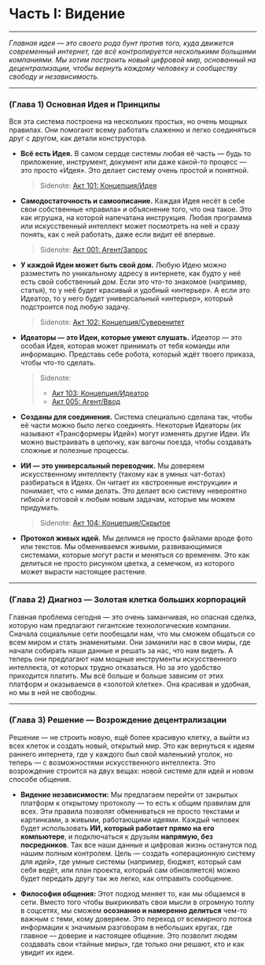 # Часть I: Видение

---

_Главная идея — это своего рода бунт против того, куда движется современный интернет, где всё контролируется несколькими большими компаниями. Мы хотим построить новый цифровой мир, основанный на децентрализации, чтобы вернуть каждому человеку и сообществу свободу и независимость._

---

### (Глава 1) Основная Идея и Принципы

Вся эта система построена на нескольких простых, но очень мощных правилах. Они помогают всему работать слаженно и легко соединяться друг с другом, как детали конструктора.

- **Всё есть Идея.** В самом сердце системы любая её часть — будь то приложение, инструмент, документ или даже какой-то процесс — это просто «Идея». Это делает систему очень простой и понятной.

  > Sidenote: [Акт 101: Концепция/Идея](../rfc/101_concept_idea.md)

- **Самодостаточность и самоописание.** Каждая Идея несёт в себе свои собственные «правила» и объяснение того, что она такое. Это как игрушка, на которой напечатана инструкция. Любая программа или искусственный интеллект может посмотреть на неё и сразу понять, как с ней работать, даже если видит её впервые.

  > Sidenote: [Акт 001: Агент/Запрос](../rfc/001_agent_request.md)

- **У каждой Идеи может быть свой дом.** Любую Идею можно разместить по уникальному адресу в интернете, как будто у неё есть свой собственный дом. Если это что-то знакомое (например, статья), то у неё будет красивый и удобный «интерьер». А если это Идеатор, то у него будет универсальный «интерьер», который подстроится под любую задачу.

  > Sidenote: [Акт 102: Концепция/Суверенитет](../rfc/102_concept_sovereignty.md)

- **Идеаторы — это Идеи, которые умеют слушать.** Идеатор — это особая Идея, которая может принимать от тебя команды или информацию. Представь себе робота, который ждёт твоего приказа, чтобы что-то сделать.

  > Sidenote:
  >
  > - [Акт 103: Концепция/Идеатор](../rfc/103_concept_ideator.md)
  > - [Акт 005: Агент/Ввод](../rfc/005_agent_input.md)

- **Созданы для соединения.** Система специально сделана так, чтобы её части можно было легко соединять. Некоторые Идеаторы (их называют «Трансформеры Идей») могут изменять другие Идеи. Их можно выстраивать в цепочку, как вагоны поезда, чтобы создавать сложные и полезные процессы.

- **ИИ — это универсальный переводчик.** Мы доверяем искусственному интеллекту (такому как в умных чат-ботах) разбираться в Идеях. Он читает их «встроенные инструкции» и понимает, что с ними делать. Это делает всю систему невероятно гибкой и готовой к любым новым задачам, которые мы можем придумать.

  > Sidenote: [Акт 104: Концепция/Скрытое](../rfc/104_concept_latent_.md)

- **Протокол живых идей.** Мы делимся не просто файлами вроде фото или текстов. Мы обмениваемся живыми, развивающимися системами, которые могут расти и меняться со временем. Это как делиться не просто рисунком цветка, а семечком, из которого может вырасти настоящее растение.

---

### (Глава 2) Диагноз — Золотая клетка больших корпораций

Главная проблема сегодня — это очень заманчивая, но опасная сделка, которую нам предлагают гигантские технологические компании. Сначала социальные сети пообещали нам, что мы сможем общаться со всем миром и стать знаменитыми. Они заманили нас в свои миры, где начали собирать наши данные и решать за нас, что нам видеть. А теперь они предлагают нам мощные инструменты искусственного интеллекта, от которых трудно отказаться. Но за это удобство приходится платить. Мы всё больше и больше зависим от этих платформ и оказываемся в «золотой клетке». Она красивая и удобная, но мы в ней не свободны.

---

### (Глава 3) Решение — Возрождение децентрализации

Решение — не строить новую, ещё более красивую клетку, а выйти из всех клеток и создать новый, открытый мир. Это как вернуться к идеям раннего интернета, где у каждого был свой маленький уголок, но теперь — с возможностями искусственного интеллекта. Это возрождение строится на двух вещах: новой системе для идей и новом способе общения.

- **Видение независимости:** Мы предлагаем перейти от закрытых платформ к открытому протоколу — то есть к общим правилам для всех. Эти правила позволят обмениваться не просто текстами и картинками, а живыми, работающими идеями. Каждый человек будет использовать **ИИ, который работает прямо на его компьютере**, и подключаться к друзьям **напрямую, без посредников**. Так все наши данные и цифровая жизнь останутся под нашим полным контролем. Цель — создать «операционную систему для идей», где умные системы (например, бюджет, который сам себя ведёт, или план проекта, который сам обновляется) можно будет передать другу так же легко, как отправить сообщение.

- **Философия общения:** Этот подход меняет то, как мы общаемся в сети. Вместо того чтобы выкрикивать свои мысли в огромную толпу в соцсетях, мы сможем **осознанно и намеренно делиться** чем-то важным с теми, кому доверяем. Это переход от всемирного потока информации к значимым разговорам в небольших кругах, где главное — доверие и настоящее общение. Это позволит людям создавать свои «тайные миры», где только они решают, кто и как увидит их идеи.